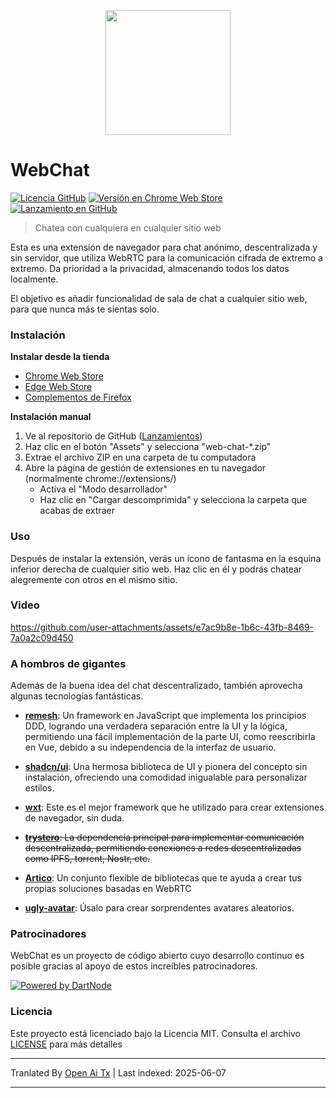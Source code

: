 <p align="center">
  <img src="https://github.com/molvqingtai/WebChat/blob/master/public/logo.png" width="200px"/>
</p>

# WebChat

[![Licencia GitHub](https://img.shields.io/github/license/molvqingtai/WebChat)](https://github.com/molvqingtai/WebChat/blob/master/LICENSE) [![Versión en Chrome Web Store](https://img.shields.io/chrome-web-store/v/cpaedhbidlpnbdfegakhiamfpndhjpgf)](https://chromewebstore.google.com/detail/webchat/cpaedhbidlpnbdfegakhiamfpndhjpgf) [![Lanzamiento en GitHub](https://img.shields.io/github/v/release/molvqingtai/WebChat)](https://github.com/molvqingtai/WebChat/releases)

> Chatea con cualquiera en cualquier sitio web

Esta es una extensión de navegador para chat anónimo, descentralizada y sin servidor, que utiliza WebRTC para la comunicación cifrada de extremo a extremo. Da prioridad a la privacidad, almacenando todos los datos localmente.

El objetivo es añadir funcionalidad de sala de chat a cualquier sitio web, para que nunca más te sientas solo.

### Instalación

**Instalar desde la tienda**

- [Chrome Web Store](https://chromewebstore.google.com/detail/webchat/cpaedhbidlpnbdfegakhiamfpndhjpgf)
- [Edge Web Store](https://microsoftedge.microsoft.com/addons/detail/mmfdplbomjjlgdffecapcpgjmhfhmiob)
- [Complementos de Firefox](https://addons.mozilla.org/firefox/addon/webchat/)

**Instalación manual**

1. Ve al repositorio de GitHub ([Lanzamientos](https://github.com/molvqingtai/WebChat/releases))
2. Haz clic en el botón "Assets" y selecciona "web-chat-*.zip"
3. Extrae el archivo ZIP en una carpeta de tu computadora
4. Abre la página de gestión de extensiones en tu navegador (normalmente chrome://extensions/)
   - Activa el "Modo desarrollador"
   - Haz clic en "Cargar descomprimida" y selecciona la carpeta que acabas de extraer

### Uso

Después de instalar la extensión, verás un icono de fantasma en la esquina inferior derecha de cualquier sitio web. Haz clic en él y podrás chatear alegremente con otros en el mismo sitio.

### Video

https://github.com/user-attachments/assets/e7ac9b8e-1b6c-43fb-8469-7a0a2c09d450

### A hombros de gigantes

Además de la buena idea del chat descentralizado, también aprovecha algunas tecnologías fantásticas.

- **[remesh](https://github.com/remesh-js/remesh)**: Un framework en JavaScript que implementa los principios DDD, logrando una verdadera separación entre la UI y la lógica, permitiendo una fácil implementación de la parte UI, como reescribirla en Vue, debido a su independencia de la interfaz de usuario.

- **[shadcn/ui](https://ui.shadcn.com/)**: Una hermosa biblioteca de UI y pionera del concepto sin instalación, ofreciendo una comodidad inigualable para personalizar estilos.

- **[wxt](https://wxt.dev/)**: Este es el mejor framework que he utilizado para crear extensiones de navegador, sin duda.

- ~~**[trystero](https://github.com/dmotz/trystero)**: La dependencia principal para implementar comunicación descentralizada, permitiendo conexiones a redes descentralizadas como IPFS, torrent, Nostr, etc.~~
- **[Artico](https://github.com/matallui/artico)**: Un conjunto flexible de bibliotecas que te ayuda a crear tus propias soluciones basadas en WebRTC

- **[ugly-avatar](https://github.com/txstc55/ugly-avatar)**: Úsalo para crear sorprendentes avatares aleatorios.

### Patrocinadores

WebChat es un proyecto de código abierto cuyo desarrollo continuo es posible gracias al apoyo de estos increíbles patrocinadores.

[![Powered by DartNode](https://dartnode.com/branding/DN-Open-Source-sm.png)](https://dartnode.com "Powered by DartNode - Free VPS for Open Source")

### Licencia

Este proyecto está licenciado bajo la Licencia MIT. Consulta el archivo [LICENSE](https://github.com/molvqingtai/WebChat/blob/master/LICENSE) para más detalles

---

Tranlated By [Open Ai Tx](https://github.com/OpenAiTx/OpenAiTx) | Last indexed: 2025-06-07

---